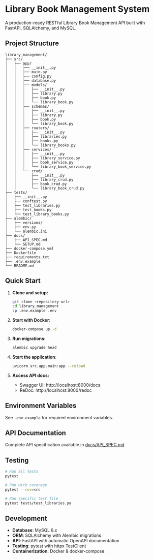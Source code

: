 # Library Book Management System

A production-ready RESTful Library Book Management API built with FastAPI, SQLAlchemy, and MySQL.

## Project Structure

```
library_management/
├── src/
│   ├── app/
│   │   ├── __init__.py
│   │   ├── main.py
│   │   ├── config.py
│   │   ├── database.py
│   │   ├── models/
│   │   │   ├── __init__.py
│   │   │   ├── library.py
│   │   │   ├── book.py
│   │   │   └── library_book.py
│   │   ├── schemas/
│   │   │   ├── __init__.py
│   │   │   ├── library.py
│   │   │   ├── book.py
│   │   │   └── library_book.py
│   │   ├── routers/
│   │   │   ├── __init__.py
│   │   │   ├── libraries.py
│   │   │   ├── books.py
│   │   │   └── library_books.py
│   │   ├── services/
│   │   │   ├── __init__.py
│   │   │   ├── library_service.py
│   │   │   ├── book_service.py
│   │   │   └── library_book_service.py
│   │   └── crud/
│   │       ├── __init__.py
│   │       ├── library_crud.py
│   │       ├── book_crud.py
│   │       └── library_book_crud.py
├── tests/
│   ├── __init__.py
│   ├── conftest.py
│   ├── test_libraries.py
│   ├── test_books.py
│   └── test_library_books.py
├── alembic/
│   ├── versions/
│   ├── env.py
│   └── alembic.ini
├── docs/
│   ├── API_SPEC.md
│   └── SETUP.md
├── docker-compose.yml
├── Dockerfile
├── requirements.txt
├── .env.example
└── README.md
```

## Quick Start

1. **Clone and setup:**
   ```bash
   git clone <repository-url>
   cd library_management
   cp .env.example .env
   ```

2. **Start with Docker:**
   ```bash
   docker-compose up -d
   ```

3. **Run migrations:**
   ```bash
   alembic upgrade head
   ```

4. **Start the application:**
   ```bash
   uvicorn src.app.main:app --reload
   ```

5. **Access API docs:**
   - Swagger UI: http://localhost:8000/docs
   - ReDoc: http://localhost:8000/redoc

## Environment Variables

See `.env.example` for required environment variables.

## API Documentation

Complete API specification available in [docs/API_SPEC.md](docs/API_SPEC.md)

## Testing

```bash
# Run all tests
pytest

# Run with coverage
pytest --cov=src

# Run specific test file
pytest tests/test_libraries.py
```

## Development

- **Database**: MySQL 8.x
- **ORM**: SQLAlchemy with Alembic migrations
- **API**: FastAPI with automatic OpenAPI documentation
- **Testing**: pytest with httpx TestClient
- **Containerization**: Docker & docker-compose

